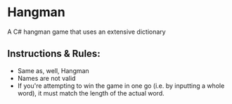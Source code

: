 # Hangman
A C# hangman game that uses an extensive dictionary

## Instructions & Rules:
* Same as, well, Hangman
* Names are not valid
* If you're attempting to win the game in one go (i.e. by inputting a whole word), it must match the length of the actual word.
